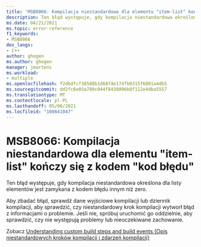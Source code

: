 ```yaml
---
title: 'MSB8066: Kompilacja niestandardowa dla elementu "item-list" kończy się z kodem "error"'
description: Ten błąd występuje, gdy kompilacja niestandardowa określona dla listy elementów jest zamykana z kodem błędu innym niż zero.
ms.date: 04/21/2021
ms.topic: error-reference
f1_keywords:
- MSB8066
dev_langs:
- C++
author: ghogen
ms.author: ghogen
manager: jmartens
ms.workload:
- multiple
ms.openlocfilehash: f2dbdfcf38588b1d6874e17dfb0315f6001a4db5
ms.sourcegitcommit: dd2fc6e03a789c044f8438096b8f112e4dba5557
ms.translationtype: MT
ms.contentlocale: pl-PL
ms.lasthandoff: 05/06/2021
ms.locfileid: "108641047"
---
```

# <a name="msb8066--custom-build-for-item-list-exited-with-code-error-code"></a>MSB8066: Kompilacja niestandardowa dla elementu "item-list" kończy się z kodem "kod błędu"

Ten błąd występuje, gdy kompilacja niestandardowa określona dla listy elementów jest zamykana z kodem błędu innym niż zero.

Aby zbadać błąd, sprawdź dane wyjściowe kompilacji lub dziennik kompilacji, aby sprawdzić, czy niestandardowy krok kompilacji wytworł błąd z informacjami o problemie. Jeśli nie, spróbuj uruchomić go oddzielnie, aby sprawdzić, czy nie występują problemy lub nieoczekiwane zachowanie.

Zobacz [Understanding custom build steps and build events (Opis niestandardowych kroków kompilacji i zdarzeń kompilacji)](/cpp/build/understanding-custom-build-steps-and-build-events)

